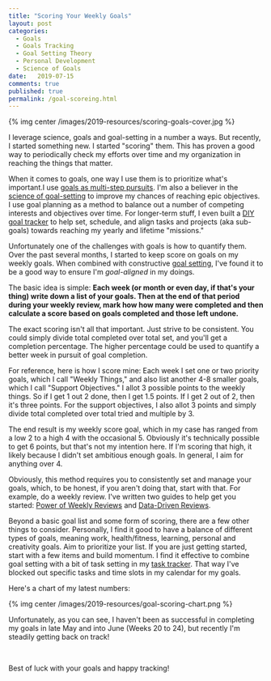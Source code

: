 ```yaml
---
title: "Scoring Your Weekly Goals"
layout: post
categories:
  - Goals 
  - Goals Tracking
  - Goal Setting Theory
  - Personal Development
  - Science of Goals
date:   2019-07-15
comments: true
published: true
permalink: /goal-scoreing.html
---
```


{% img center /images/2019-resources/scoring-goals-cover.jpg %}

I leverage science, goals and goal-setting in a number a ways. But recently, I started something new. I started "scoring" them. This has proven a good way to periodically check my efforts over time and my organization in reaching the things that matter. 

When it comes to goals, one way I use them is to prioritize what's important.I use [goals as multi-step pursuits](http://www.markwk.com/multistage-goal-pursuits.html). I'm also a believer in the [science of goal-setting](http://www.markwk.com/science-of-goals.html) to improve my chances of reaching epic objectives. I use goal planning as a method to balance out a number of competing interests and objectives over time. For longer-term stuff, I even built a [DIY goal tracker](http://www.markwk.com/goal-tracking-with-airtable.html) to help set, schedule, and align tasks and projects (aka sub-goals) towards reaching my yearly and lifetime "missions." 

Unfortunately one of the challenges with goals is how to quantify them. Over the past several months, I started to keep score on goals on my weekly goals. When combined with constructive [goal setting](#), I've found it to be a good way to ensure I'm *goal-aligned* in my doings.  

<!--more-->

The basic idea is simple: **Each week (or month or even day, if that's your thing) write down a list of your goals. Then at the end of that period during your weekly review, mark how how many were completed and then calculate a score based on goals completed and those left undone.** 

The exact scoring isn't all that important. Just strive to be consistent. You could simply divide total completed over total set, and you'll get a completion percentage. The higher percentage could be used to quantify a better week in pursuit of goal completion. 

For reference, here is how I score mine: Each week I set one or two priority goals, which I call "Weekly Things," and also list another 4-8 smaller goals, which I call "Support Objectives." I allot 3 possible points to the weekly things. So if I get 1 out 2 done, then I get 1.5 points. If I get 2 out of 2, then it's three points. For the support objectives, I also allot 3 points and simply divide total completed over total tried and multiple by 3. 

The end result is my weekly score goal, which in my case has ranged from a low 2 to a high 4 with the occasional 5. Obviously it's technically possible to get 6 points, but that's not my intention here. If I'm scoring that high, it likely because I didn't set ambitious enough goals. In general, I aim for anything over 4.   

Obviously, this method requires you to consistently set and manage your goals, which, to be honest, if you aren't doing that, start with that. For example, do a weekly review. I've written two guides to help get you started: [Power of Weekly Reviews](http://www.markwk.com/2016/01/power-of-weekly-review.html) and [Data-Driven Reviews](http://www.markwk.com/data-driven-weekly-review.html). 

Beyond a basic goal list and some form of scoring, there are a few other things to consider. Personally, I find it good to have a balance of different types of goals, meaning work, health/fitness, learning, personal and creativity goals. Aim to prioritize your list. If you are just getting started, start with a few items and build momentum. I find it effective to combine goal setting with a bit of task setting in my [task tracker](http://www.markwk.com/task-tracking-with-todoist.html). That way I've blocked out specific tasks and time slots in my calendar for my goals. 

Here's a chart of my latest numbers: 

{% img center /images/2019-resources/goal-scoring-chart.png %}

Unfortunately, as you can see, I haven't been as successful in completing my goals in late May and into June (Weeks 20 to 24), but recently I'm steadily getting back on track! 

<br />

Best of luck with your goals and happy tracking!

